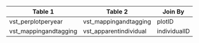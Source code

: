|Table 1|Table 2|Join By|
|------------------|-------------------|-----------|
|vst_perplotperyear|vst_mappingandtagging|plotID|
|vst_mappingandtagging|vst_apparentindividual|individualID|
